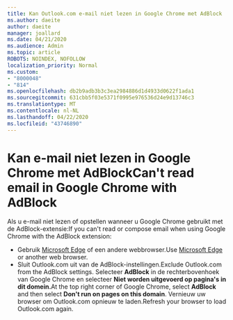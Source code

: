 ```yaml
---
title: Kan Outlook.com e-mail niet lezen in Google Chrome met AdBlock
ms.author: daeite
author: daeite
manager: joallard
ms.date: 04/21/2020
ms.audience: Admin
ms.topic: article
ROBOTS: NOINDEX, NOFOLLOW
localization_priority: Normal
ms.custom:
- "8000048"
- "814"
ms.openlocfilehash: db2b9adb3b3c3ea2984886d1d4933d0622f1ada1
ms.sourcegitcommit: 631cbb5f03e5371f0995e976536d24e9d13746c3
ms.translationtype: MT
ms.contentlocale: nl-NL
ms.lasthandoff: 04/22/2020
ms.locfileid: "43746890"
---
```

# <a name="cant-read-email-in-google-chrome-with-adblock"></a><span data-ttu-id="c67cd-102">Kan e-mail niet lezen in Google Chrome met AdBlock</span><span class="sxs-lookup"><span data-stu-id="c67cd-102">Can't read email in Google Chrome with AdBlock</span></span>

<span data-ttu-id="c67cd-103">Als u e-mail niet lezen of opstellen wanneer u Google Chrome gebruikt met de AdBlock-extensie:</span><span class="sxs-lookup"><span data-stu-id="c67cd-103">If you can't read or compose email when using Google Chrome with the AdBlock extension:</span></span>

- <span data-ttu-id="c67cd-104">Gebruik [Microsoft Edge](https://go.microsoft.com/fwlink/p/?linkid=2001503&amp;clcid=0x409) of een andere webbrowser.</span><span class="sxs-lookup"><span data-stu-id="c67cd-104">Use [Microsoft Edge](https://go.microsoft.com/fwlink/p/?linkid=2001503&amp;clcid=0x409) or another web browser.</span></span>
- <span data-ttu-id="c67cd-105">Sluit Outlook.com uit van de AdBlock-instellingen.</span><span class="sxs-lookup"><span data-stu-id="c67cd-105">Exclude Outlook.com from the AdBlock settings.</span></span> <span data-ttu-id="c67cd-106">Selecteer **AdBlock** in de rechterbovenhoek van Google Chrome en selecteer **Niet worden uitgevoerd op pagina's in dit domein.**</span><span class="sxs-lookup"><span data-stu-id="c67cd-106">At the top right corner of Google Chrome, select **AdBlock** and then select **Don't run on pages on this domain**.</span></span> <span data-ttu-id="c67cd-107">Vernieuw uw browser om Outlook.com opnieuw te laden.</span><span class="sxs-lookup"><span data-stu-id="c67cd-107">Refresh your browser to load Outlook.com again.</span></span>